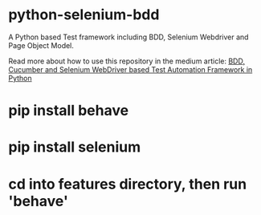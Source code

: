 # python-selenium-bdd
A Python based Test framework including BDD, Selenium Webdriver and Page Object Model.

Read more about how to use this repository in the medium article: [BDD, Cucumber and Selenium WebDriver based Test Automation Framework in Python](https://medium.com/@hmurari/bdd-cucumber-and-selenium-webdriver-based-test-automation-framework-in-python-ae092a7581d3)


# pip install behave
# pip install selenium

# cd into features directory, then run 'behave'